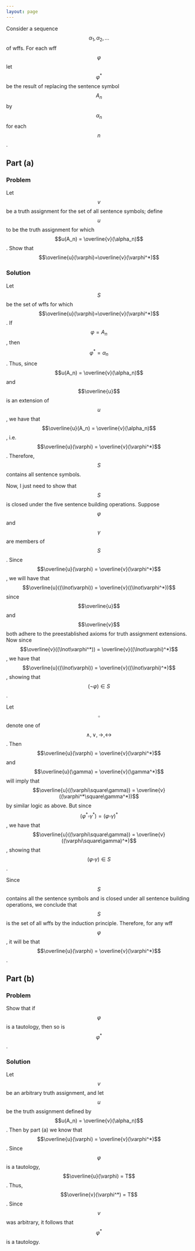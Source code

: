 ```yaml
---
layout: page
---
```

Consider a sequence $$\alpha_1,\alpha_2,\ldots$$ of wffs. For each wff $$\varphi$$ let $$\varphi^*$$ be the result of replacing the sentence symbol $$A_n$$ by $$\alpha_n$$ for each $$n$$.

## Part (a)
### Problem
Let $$v$$ be a truth assignment for the set of all sentence symbols; define $$u$$ to be the truth assignment for which $$u(A_n) = \overline{v}(\alpha_n)$$. Show that $$\overline{u}(\varphi)=\overline{v}(\varphi^*)$$
### Solution
Let $$S$$ be the set of wffs for which $$\overline{u}(\varphi)=\overline{v}(\varphi^*)$$. If $$\varphi = A_n$$, then $$\varphi^* = \alpha_n$$. Thus, since $$u(A_n) = \overline{v}(\alpha_n)$$ and $$\overline{u}$$ is an extension of $$u$$, we have that $$\overline{u}(A_n) = \overline{v}(\alpha_n)$$, i.e. $$\overline{u}(\varphi) = \overline{v}(\varphi^*)$$. Therefore, $$S$$ contains all sentence symbols. 

Now, I just need to show that $$S$$ is closed under the five sentence building operations.
Suppose $$\varphi$$ and $$\gamma$$ are members of $$S$$. Since $$\overline{u}(\varphi) = \overline{v}(\varphi^*)$$, we will have that $$\overline{u}((\lnot\varphi)) = \overline{v}((\lnot\varphi^*))$$ since $$\overline{u}$$ and $$\overline{v}$$ both adhere to the preestablished axioms for truth assignment extensions. Now since  $$\overline{v}((\lnot\varphi^*)) = \overline{v}((\lnot\varphi)^*)$$, we have that $$\overline{u}((\lnot\varphi)) = \overline{v}((\lnot\varphi)^*)$$, showing that $$(\lnot\varphi)\in S$$.

Let $$\square$$ denote one of $$\land,\lor,\to,\leftrightarrow$$. Then $$\overline{u}(\varphi) = \overline{v}(\varphi^*)$$ and $$\overline{u}(\gamma) = \overline{v}(\gamma^*)$$ will imply that $$\overline{u}((\varphi\square\gamma)) = \overline{v}((\varphi^*\square\gamma^*))$$ by similar logic as above. But since $$(\varphi^*\square\gamma^*) = (\varphi\square\gamma)^*$$, we have that $$\overline{u}((\varphi\square\gamma)) = \overline{v}((\varphi\square\gamma)^*)$$, showing that $$(\varphi\square\gamma)\in S$$. 

Since $$S$$ contains all the sentence symbols and is closed under all sentence building operations, we conclude that $$S$$ is the set of all wffs by the induction principle. Therefore, for any wff $$\varphi$$, it will be that $$\overline{u}(\varphi) = \overline{v}(\varphi^*)$$.

## Part (b)
### Problem
Show that if $$\varphi$$ is a tautology, then so is $$\varphi^*$$.
### Solution
Let $$v$$ be an arbitrary truth assignment, and let $$u$$ be the truth assignment defined by $$u(A_n) = \overline{v}(\alpha_n)$$. Then by part (a) we know that $$\overline{u}(\varphi) = \overline{v}(\varphi^*)$$. Since $$\varphi$$ is a tautology, $$\overline{u}(\varphi) = T$$. Thus, $$\overline{v}(\varphi^*) = T$$. Since $$v$$ was arbitrary, it follows that $$\varphi^*$$ is a tautology.
